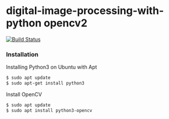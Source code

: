 # digital-image-processing-with-python opencv2

[![Build Status](https://travis-ci.org/joemccann/dillinger.svg?branch=master)](https://travis-ci.org/joemccann/dillinger)



### Installation

Installing Python3 on Ubuntu with Apt

```sh
$ sudo apt update
$ sudo apt-get install python3
```

Install OpenCV

```sh
$ sudo apt update
$ sudo apt install python3-opencv
```


